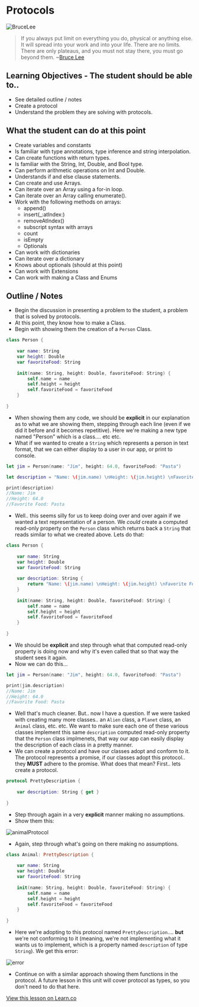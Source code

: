 # Protocols

![BruceLee](http://i.imgur.com/E6LNCK8.jpg?1)  

> If you always put limit on everything you do, physical or anything else. It will spread into your work and into your life. There are no limits. There are only plateaus, and you must not stay there, you must go beyond them. ~[Bruce Lee](https://en.wikipedia.org/wiki/Bruce_Lee)
 

## Learning Objectives - The student should be able to..

* See detailed outline / notes
* Create a protocol
* Understand the problem they are solving with protocols. 


## What the student can do at this point 

* Create variables and constants
* Is familiar with type annotations, type inference and string interpolation.
* Can create functions with return types.
* Is familiar with the String, Int, Double, and Bool type.
* Can perform arithmetic operations on Int and Double.
* Understands if and else clause statements.
* Can create and use Arrays.
* Can iterate over an Array using a for-in loop.
* Can iterate over an Array calling enumerate().
* Work with the following methods on arrays:
	* append()
	* insert(_:atIndex:)
	* removeAtIndex()
	* subscript syntax with arrays
	* count
	* isEmpty
	* Optionals
* Can work with dictionaries 
* Can iterate over a dictionary
* Knows about optionals (should at this point)
* Can work with Extensions
* Can work with making a Class and Enums

## Outline / Notes

*  Begin the discussion in presenting a problem to the student, a problem that is solved by protocols.
* At this point, they know how to make a Class.
* Begin with showing them the creation of a `Person` Class.

```swift
class Person {
    
    var name: String
    var height: Double
    var favoriteFood: String
    
    init(name: String, height: Double, favoriteFood: String) {
        self.name = name
        self.height = height
        self.favoriteFood = favoriteFood
    }
    
}
```

* When showing them any code, we should be **explicit** in our explanation as to what we are showing them, stepping through each line (even if we did it before and it becomes repetitive). Here we're making a new type named "Person" which is a class.... etc etc.
* What if we wanted to create a `String` which represents a person in text format, that we can either display to a user in our app, or print to console.

```swift
let jim = Person(name: "Jim", height: 64.0, favoriteFood: "Pasta")

let description = "Name: \(jim.name) \nHeight: \(jim.height) \nFavorite Food: \(jim.favoriteFood)"

print(description)
//Name: Jim
//Height: 64.0
//Favorite Food: Pasta
```

* Well.. this seems silly for us to keep doing over and over again if we wanted a text representation of a person. We *could* create a computed read-only property on the `Person` class which returns back a `String` that reads similar to what we created above. Lets do that:

```swift
class Person {
    
    var name: String
    var height: Double
    var favoriteFood: String
    
    var description: String {
        return "Name: \(jim.name) \nHeight: \(jim.height) \nFavorite Food: \(jim.favoriteFood)"
    }
    
    init(name: String, height: Double, favoriteFood: String) {
        self.name = name
        self.height = height
        self.favoriteFood = favoriteFood
    }
    
}
```

* We should be **explicit** and step through what that computed read-only property is doing now and why it's even called that so that way the student sees it again.
* Now we can do this...

```swift
let jim = Person(name: "Jim", height: 64.0, favoriteFood: "Pasta")

print(jim.description)
//Name: Jim
//Height: 64.0
//Favorite Food: Pasta
```

* Well that's much cleaner. But.. now I have a question. If we were tasked with creating many more classes.. an `Alien` class, a `Planet` class, an `Animal` class, etc. etc. We want to make sure each one of these various classes implement this same `description` computed read-only property that the `Person` class implmenets, that way our app can easily display the description of each class in a pretty manner.
* We can create a protocol and have our classes adopt and conform to it. The protocol represents a promise, if our classes adopt this protocol.. they **MUST** adhere to the promise. What does that mean? First.. lets create a protocol.

```swift
protocol PrettyDescription {
    
    var description: String { get }
    
}
```

* Step through again in a very **explicit** manner making no assumptions.
* Show them this:

![animalProtocol](http://i.imgur.com/dvWsTq6.png)

* Again, step through what's going on there making no assumptions.

```swift
class Animal: PrettyDescription {
    
    var name: String
    var height: Double
    var favoriteFood: String
    
    init(name: String, height: Double, favoriteFood: String) {
        self.name = name
        self.height = height
        self.favoriteFood = favoriteFood
    }
    
}
```

* Here we're adopting to this protocol named `PrettyDescription`.... **but** we're not conforming to it (meaning, we're not implementing what it wants us to implement, which is a property named `description` of type `String`). We get this error:

![error](http://i.imgur.com/0fsZSVb.png)

* Continue on with a similar approach showing them functions in the protocol. A future lesson in this unit will cover protocol as types, so you don't need to do that here.







<a href='https://learn.co/lessons/Protocols' data-visibility='hidden'>View this lesson on Learn.co</a>
